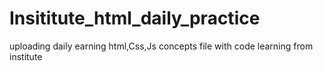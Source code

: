 # Insititute_html_daily_practice
uploading daily earning html,Css,Js concepts file with code learning from institute
